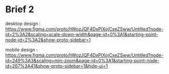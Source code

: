 # Brief 2

desktop design :
https://www.figma.com/proto/hWozJQF4DxPlXojCxeZSww/Untitled?node-id=2%3A2&scaling=scale-down-width&page-id=0%3A1&starting-point-node-id=2%3A2&show-proto-sidebar=1


mobile design :
https://www.figma.com/proto/hWozJQF4DxPlXojCxeZSww/Untitled?node-id=249%3A3&scaling=min-zoom&page-id=0%3A1&starting-point-node-id=267%3A41&show-proto-sidebar=1&hide-ui=1
